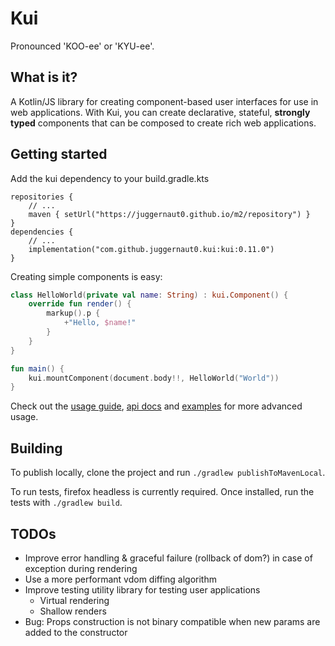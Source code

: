 # Kui

Pronounced 'KOO-ee' or 'KYU-ee'.

## What is it?

A Kotlin/JS library for creating component-based user interfaces for use in 
web applications. With Kui, you can create declarative, stateful, **strongly 
typed** components that can be composed to create rich web applications.

## Getting started

Add the kui dependency to your build.gradle.kts
```kotiln
repositories {
    // ...
    maven { setUrl("https://juggernaut0.github.io/m2/repository") }
}
dependencies {
    // ...
    implementation("com.github.juggernaut0.kui:kui:0.11.0")
}
```

Creating simple components is easy:

```kotlin
class HelloWorld(private val name: String) : kui.Component() {
    override fun render() {
        markup().p {
            +"Hello, $name!"
        }
    }
}

fun main() {
    kui.mountComponent(document.body!!, HelloWorld("World"))
}
```

Check out the [usage guide](/docs/usage.md), [api docs](https://juggernaut0.github.io/docs/kui/index.html) and 
[examples](example/src/main/kotlin) for more advanced usage.

## Building

To publish locally, clone the project and run 
`./gradlew publishToMavenLocal`.

To run tests, firefox headless is currently required. Once installed, run the tests with `./gradlew build`.

## TODOs

* Improve error handling & graceful failure (rollback of dom?) in case of exception during rendering
* Use a more performant vdom diffing algorithm
* Improve testing utility library for testing user applications
    * Virtual rendering
    * Shallow renders
* Bug: Props construction is not binary compatible when new params are added to the constructor
